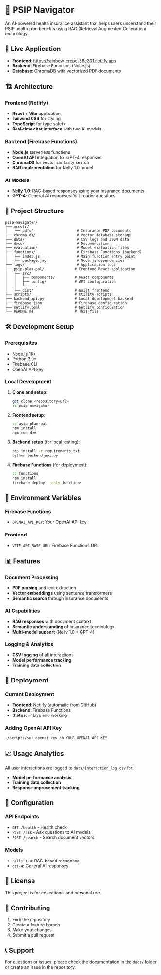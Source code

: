 # 🏥 PSIP Navigator

An AI-powered health insurance assistant that helps users understand their PSIP health plan benefits using RAG (Retrieval Augmented Generation) technology.

## 🚀 Live Application

- **Frontend**: https://rainbow-crepe-86c301.netlify.app
- **Backend**: Firebase Functions (Node.js)
- **Database**: ChromaDB with vectorized PDF documents

## 🏗️ Architecture

### **Frontend (Netlify)**
- **React + Vite** application
- **Tailwind CSS** for styling
- **TypeScript** for type safety
- **Real-time chat interface** with two AI models

### **Backend (Firebase Functions)**
- **Node.js** serverless functions
- **OpenAI API** integration for GPT-4 responses
- **ChromaDB** for vector similarity search
- **RAG implementation** for Nelly 1.0 model

### **AI Models**
- **Nelly 1.0**: RAG-based responses using your insurance documents
- **GPT-4**: General AI responses for broader questions

## 📁 Project Structure

```
psip-navigator/
├── assets/
│   └── pdfs/                    # Insurance PDF documents
├── chroma_db/                   # Vector database storage
├── data/                        # CSV logs and JSON data
├── docs/                        # Documentation
├── evaluation/                  # Model evaluation files
├── functions/                   # Firebase Functions (backend)
│   ├── index.js                 # Main function entry point
│   └── package.json             # Node.js dependencies
├── logs/                        # Application logs
├── psip-plan-pal/              # Frontend React application
│   ├── src/
│   │   ├── components/         # React components
│   │   ├── config/             # API configuration
│   │   └── ...
│   └── dist/                   # Built frontend
├── scripts/                    # Utility scripts
├── backend_api.py              # Local development backend
├── firebase.json               # Firebase configuration
├── netlify.toml                # Netlify configuration
└── README.md                   # This file
```

## 🛠️ Development Setup

### **Prerequisites**
- Node.js 18+
- Python 3.9+
- Firebase CLI
- OpenAI API key

### **Local Development**

1. **Clone and setup**:
   ```bash
   git clone <repository-url>
   cd psip-navigator
   ```

2. **Frontend setup**:
   ```bash
   cd psip-plan-pal
   npm install
   npm run dev
   ```

3. **Backend setup** (for local testing):
   ```bash
   pip install -r requirements.txt
   python backend_api.py
   ```

4. **Firebase Functions** (for deployment):
   ```bash
   cd functions
   npm install
   firebase deploy --only functions
   ```

## 🔑 Environment Variables

### **Firebase Functions**
- `OPENAI_API_KEY`: Your OpenAI API key

### **Frontend**
- `VITE_API_BASE_URL`: Firebase Functions URL

## 📊 Features

### **Document Processing**
- **PDF parsing** and text extraction
- **Vector embeddings** using sentence transformers
- **Semantic search** through insurance documents

### **AI Capabilities**
- **RAG responses** with document context
- **Semantic understanding** of insurance terminology
- **Multi-model support** (Nelly 1.0 + GPT-4)

### **Logging & Analytics**
- **CSV logging** of all interactions
- **Model performance tracking**
- **Training data collection**

## 🚀 Deployment

### **Current Deployment**
- **Frontend**: Netlify (automatic from GitHub)
- **Backend**: Firebase Functions
- **Status**: ✅ Live and working

### **Adding OpenAI API Key**
```bash
./scripts/set_openai_key.sh YOUR_OPENAI_API_KEY
```

## 📈 Usage Analytics

All user interactions are logged to `data/interaction_log.csv` for:
- **Model performance analysis**
- **Training data collection**
- **Response improvement tracking**

## 🔧 Configuration

### **API Endpoints**
- `GET /health` - Health check
- `POST /ask` - Ask questions to AI models
- `POST /search` - Search document vectors

### **Models**
- `nelly-1.0`: RAG-based responses
- `gpt-4`: General AI responses

## 📝 License

This project is for educational and personal use.

## 🤝 Contributing

1. Fork the repository
2. Create a feature branch
3. Make your changes
4. Submit a pull request

## 📞 Support

For questions or issues, please check the documentation in the `docs/` folder or create an issue in the repository.

